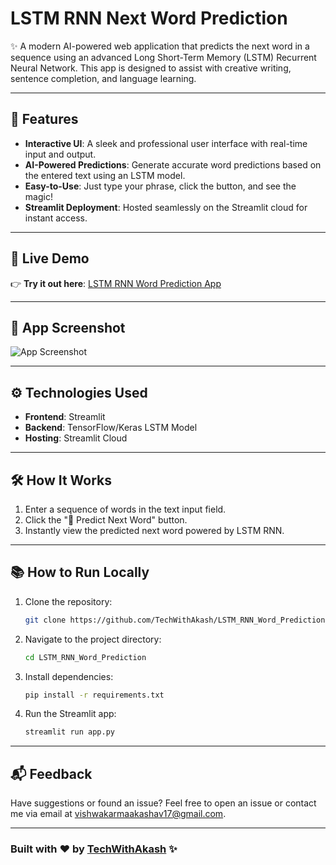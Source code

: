 
# **LSTM RNN Next Word Prediction**

✨ A modern AI-powered web application that predicts the next word in a sequence using an advanced Long Short-Term Memory (LSTM) Recurrent Neural Network. This app is designed to assist with creative writing, sentence completion, and language learning.

---

## 🌟 **Features**
- **Interactive UI**: A sleek and professional user interface with real-time input and output.
- **AI-Powered Predictions**: Generate accurate word predictions based on the entered text using an LSTM model.
- **Easy-to-Use**: Just type your phrase, click the button, and see the magic!
- **Streamlit Deployment**: Hosted seamlessly on the Streamlit cloud for instant access.

---

## 🚀 **Live Demo**

👉 **Try it out here**: [LSTM RNN Word Prediction App](https://lstmrnnwordpredictiongit-sezr5cif7nxmupywcb6tny.streamlit.app/)

---

## 📸 **App Screenshot**

![App Screenshot](https://github.com/user-attachments/assets/25858f03-0991-4098-a8d1-91d544336494)

---

## ⚙️ **Technologies Used**
- **Frontend**: Streamlit
- **Backend**: TensorFlow/Keras LSTM Model
- **Hosting**: Streamlit Cloud

---

## 🛠️ **How It Works**
1. Enter a sequence of words in the text input field.
2. Click the "🚀 Predict Next Word" button.
3. Instantly view the predicted next word powered by LSTM RNN.

---

## 📚 **How to Run Locally**
1. Clone the repository:
   ```bash
   git clone https://github.com/TechWithAkash/LSTM_RNN_Word_Prediction.git
   ```
2. Navigate to the project directory:
   ```bash
   cd LSTM_RNN_Word_Prediction
   ```
3. Install dependencies:
   ```bash
   pip install -r requirements.txt
   ```
4. Run the Streamlit app:
   ```bash
   streamlit run app.py
   ```

---

## 📬 **Feedback**
Have suggestions or found an issue? Feel free to open an issue or contact me via email at [vishwakarmaakashav17@gmail.com](mailto:vishwakarmaakashav17@gmail.com).

---

### Built with ❤️ by [TechWithAkash](https://github.com/TechWithAkash) ✨
